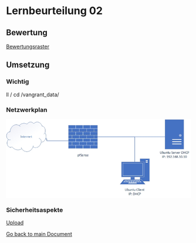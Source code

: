# Lernbeurteilung 02

## Bewertung
[Bewertungsraster](https://bscw.tbz.ch/bscw/bscw.cgi/31406128?op=preview&back_url=23235391%3fclient_size%3d439x412)

## Umsetzung
### Wichtig
ll /
cd /vangrant_data/

### Netzwerkplan
<img align="center" width="" height="" src="./img/../../img/Netzplan1.jpg" alt="Netzplan">

### Sicherheitsaspekte
[Upload](https://github.com/Daddey69/Modul_300/blob/master/documents/sec.md)



[Go back to main Document](https://github.com/Daddey69/Modul_300/blob/master/README.md)
